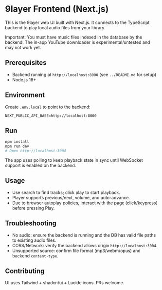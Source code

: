 # 9layer Frontend (Next.js)

This is the 9layer web UI built with Next.js. It connects to the TypeScript backend to play local audio files from your library.

Important: You must have music files indexed in the database by the backend. The in-app YouTube downloader is experimental/untested and may not work yet.

## Prerequisites
- Backend running at `http://localhost:8000` (see `../README.md` for setup)
- Node.js 18+

## Environment
Create `.env.local` to point to the backend:
```
NEXT_PUBLIC_API_BASE=http://localhost:8000
```

## Run
```bash
npm install
npm run dev
# Open http://localhost:3004
```

The app uses polling to keep playback state in sync until WebSocket support is enabled on the backend.

## Usage
- Use search to find tracks; click play to start playback.
- Player supports previous/next, volume, and auto-advance.
- Due to browser autoplay policies, interact with the page (click/keypress) before pressing Play.

## Troubleshooting
- No audio: ensure the backend is running and the DB has valid file paths to existing audio files.
- CORS/Network: verify the backend allows origin `http://localhost:3004`.
- Unsupported source: confirm file format (mp3/webm/opus) and backend `content-type`.

## Contributing
UI uses Tailwind + shadcn/ui + Lucide icons. PRs welcome.
